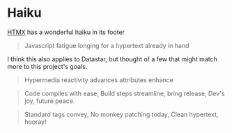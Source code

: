 # Haiku

[HTMX](https://htmx.org/) has a wonderful haiku in its footer

> Javascript fatigue
> longing for a hypertext
> already in hand

I think this also applies to Datastar, but thought of a few that might match more to this project's goals.

> Hypermedia
> reactivity advances
> attributes enhance

> Code compiles with ease,
> Build steps streamline, bring release,
> Dev's joy, future peace.

> Standard tags convey,
> No monkey patching today,
> Clean hypertext, hooray!